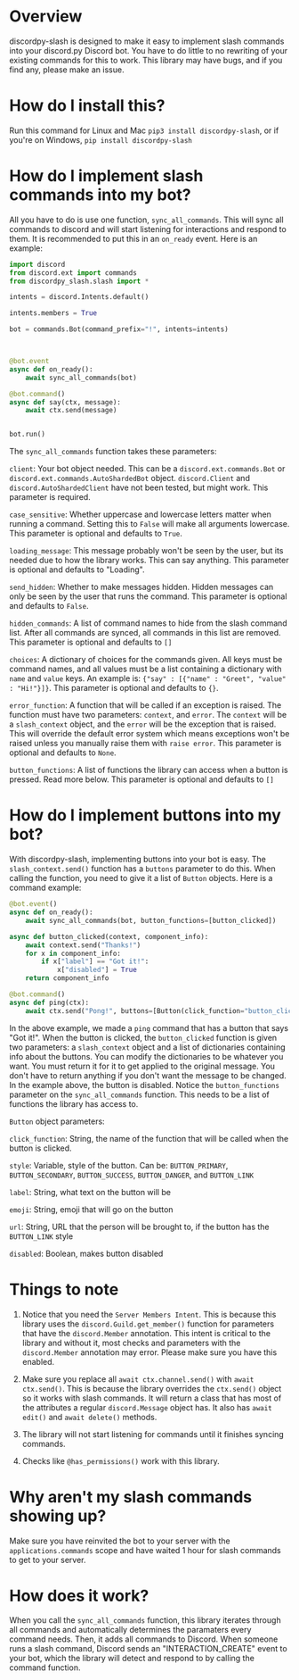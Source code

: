 # Overview

discordpy-slash is designed to make it easy to implement slash commands into your discord.py Discord bot. You have to do little to no rewriting of your existing commands for this to work. This library may have bugs, and if you find any, please make an issue. 



# How do I install this?

Run this command for Linux and Mac `pip3 install discordpy-slash`, or if you're on Windows, `pip install discordpy-slash`


# How do I implement slash commands into my bot?

All you have to do is use one function, `sync_all_commands`. This will sync all commands to discord and will start listening for interactions and respond to them. It is recommended to put this in an `on_ready` event. Here is an example:



```python
import discord
from discord.ext import commands
from discordpy_slash.slash import *

intents = discord.Intents.default()

intents.members = True

bot = commands.Bot(command_prefix="!", intents=intents)



@bot.event
async def on_ready():
    await sync_all_commands(bot)

@bot.command()
async def say(ctx, message):
    await ctx.send(message)


bot.run()
```

The `sync_all_commands` function takes these parameters:

`client`: Your bot object needed. This can be a `discord.ext.commands.Bot` or `discord.ext.commands.AutoShardedBot` object. `discord.Client` and `discord.AutoShardedClient` have not been tested, but might work. This parameter is required.

`case_sensitive`: Whether uppercase and lowercase letters matter when running a command. Setting this to `False` will make all arguments lowercase. This parameter is optional and defaults to `True`. 


`loading_message`: This message probably won't be seen by the user, but its needed due to how the library works. This can say anything. This parameter is optional and defaults to "Loading".

`send_hidden`: Whether to make messages hidden. Hidden messages can only be seen by the user that runs the command. This parameter is optional and defaults to `False`. 

`hidden_commands`: A list of command names to hide from the slash command list. After all commands are synced, all commands in this list are removed. This parameter is optional and defaults to `[]`

`choices`: A dictionary of choices for the commands given. All keys must be command names, and all values must be a list containing a dictionary with  `name` and `value` keys. An example is: `{"say" : [{"name" : "Greet", "value" : "Hi!"}]}`. This parameter is optional and defaults to `{}`.

`error_function`: A function that will be called if an exception is raised. The function must have two parameters: `context`, and `error`. The `context` will be a `slash_context` object, and the `error` will be the exception that is raised. This will override the default error system which means exceptions won't be raised unless you manually raise them with `raise error`. This parameter is optional and defaults to `None`. 

`button_functions`: A list of functions the library can access when a button is pressed. Read more below. This parameter is optional and defaults to `[]`

# How do I implement buttons into my bot?
With discordpy-slash, implementing buttons into your bot is easy. The `slash_context.send()` function has a `buttons` parameter to do this. When calling the function, you need to give it a list of `Button` objects. Here is a command example:
```python
@bot.event()
async def on_ready():
    await sync_all_commands(bot, button_functions=[button_clicked])

async def button_clicked(context, component_info):
    await context.send("Thanks!")
    for x in component_info:
        if x["label"] == "Got it!":
            x["disabled"] = True
    return component_info

@bot.command()
async def ping(ctx):
    await ctx.send("Pong!", buttons=[Button(click_function="button_clicked", label="Got it!")])```
```
In the above example, we made a `ping` command that has a button that says "Got it!". When the button is clicked, the `button_clicked` function is given two parameters: a `slash_context` object and a list of dictionaries containing info about the buttons. You can modify the dictionaries to be whatever you want. You must return it for it to get applied to the original message. You don't have to return anything if you don't want the message to be changed. In the example above, the button is disabled. Notice the `button_functions` parameter on the `sync_all_commands` function. This needs to be a list of functions the library has access to. 

`Button` object parameters:


`click_function`: String, the name of the function that will be called when the button is clicked. 

`style`: Variable, style of the button. Can be: `BUTTON_PRIMARY`, `BUTTON_SECONDARY`, `BUTTON_SUCCESS`, `BUTTON_DANGER`, and `BUTTON_LINK`

`label`: String, what text on the button will be

`emoji`: String, emoji that will go on the button

`url`: String, URL that the person will be brought to, if the button has the `BUTTON_LINK` style

`disabled`: Boolean, makes button disabled

# Things to note


1. Notice that you need the `Server Members Intent`. This is because this library uses the `discord.Guild.get_member()` function for parameters that have the `discord.Member` annotation. This intent is critical to the library and without it, most checks and parameters with the `discord.Member` annotation may error. Please make sure you have this enabled.


2. Make sure you replace all `await ctx.channel.send()` with `await ctx.send()`. This is because the library overrides the `ctx.send()` object so it works with slash commands. It will return a class that has most of the attributes a regular `discord.Message` object has. It also has `await edit()` and `await delete()` methods.


3. The library will not start listening for commands until it finishes syncing commands.

4. Checks like `@has_permissions()` work with this library. 

# Why aren't my slash commands showing up?

Make sure you have reinvited the bot to your server with the `applications.commands` scope and have waited 1 hour for slash commands to get to your server. 

# How does it work?

When you call the `sync_all_commands` function, this library iterates through all commands and automatically determines the paramaters every command needs. Then, it adds all commands to Discord. When someone runs a slash command, Discord sends an "INTERACTION_CREATE" event to your bot, which the library will detect and respond to by calling the command function.